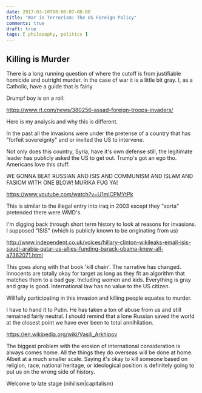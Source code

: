 ```yaml
---
date: 2017-03-10T08:00:07-08:00
title: "War is Terrorism: The US Foreign Policy"
comments: true
draft: true
tags: [ philosophy, politics ]
---
```


## Killing is Murder

There is a long running question of where the cutoff is from justifiable homicide and outright murder.  In the case of war it is a little bit gray. I, as a Catholic, have a guide that is fairly



Drumpf boy is on a roll:

https://www.rt.com/news/380256-assad-foreign-troops-invaders/

Here is my analysis and why this is different.

In the past all the invasions were under the pretense of a country that has "forfeit sovereignty" and or invited the US to intervene.

Not only does this country, Syria, have it's own defense still, the legitimate leader has publicly asked the US to get out. Trump's got an ego tho. Americans love this stuff.

WE GONNA BEAT RUSSIAN AND ISIS AND COMMUNISM AND ISLAM AND FASICM WITH ONE BLOW! MURIKA FUG YA!

https://www.youtube.com/watch?v=U1mlCPMYtPk

This is similar to the illegal entry into iraq in 2003 except they "sorta" pretended there were WMD's.

I'm digging back through short term history to look at reasons for invasions. I supposed "ISIS" (which is publicly known to be originating from us)

http://www.independent.co.uk/voices/hillary-clinton-wikileaks-email-isis-saudi-arabia-qatar-us-allies-funding-barack-obama-knew-all-a7362071.html

This goes along with that book 'kill chain'. The narrative has changed. Innocents are totally okay for target as long as they fit an algorithm that matches them to a bad guy.  Including women and kids. Everything is gray and gray is good. International law has no value to the US citizen.


Willfully participating in this invasion and killing people equates to murder.


I have to hand it to Putin. He has taken a ton of abuse from us and still remained fairly neutral.  I should remind that a lone Russian saved the world at the closest point we have ever been to total annihilation.

https://en.wikipedia.org/wiki/Vasili_Arkhipov

The biggest problem with the erosion of international consideration is always comes home. All the things they do overseas will be done at home. Albeit at a much smaller scale.  Saying it's okay to kill someone based on religion, race, national heritage, or ideological position is definitely going to put us on the wrong side of history.



Welcome to late stage (nihilism|capitalism)
